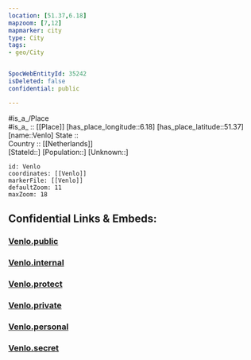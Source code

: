 ```yaml
---
location: [51.37,6.18] 
mapzoom: [7,12] 
mapmarker: city 
type: City
tags:
- geo/City


SpocWebEntityId: 35242
isDeleted: false
confidential: public

---
```

#is_a_/Place  
#is_a_ :: [[Place]] 
[has_place_longitude::6.18] 
[has_place_latitude::51.37] 
[name::Venlo] 
State ::  
Country :: [[Netherlands]]  
[StateId::] 
[Population::] 
[Unknown::] 


```leaflet
id: Venlo
coordinates: [[Venlo]] 
markerFile: [[Venlo]] 
defaultZoom: 11 
maxZoom: 18
```


## Confidential Links & Embeds: 

### [Venlo.public](/_public/\Earth\Continent\Europe\Europe~West\Netherlands\Provinces~Netherlands\Limburg\CityVenlo.public.md) 

### [Venlo.internal](/_internal/\Earth\Continent\Europe\Europe~West\Netherlands\Provinces~Netherlands\Limburg\CityVenlo.internal.md) 

### [Venlo.protect](/_protect/\Earth\Continent\Europe\Europe~West\Netherlands\Provinces~Netherlands\Limburg\CityVenlo.protect.md) 

### [Venlo.private](/_private/\Earth\Continent\Europe\Europe~West\Netherlands\Provinces~Netherlands\Limburg\CityVenlo.private.md) 

### [Venlo.personal](/_personal/\Earth\Continent\Europe\Europe~West\Netherlands\Provinces~Netherlands\Limburg\CityVenlo.personal.md) 

### [Venlo.secret](/_secret/\Earth\Continent\Europe\Europe~West\Netherlands\Provinces~Netherlands\Limburg\CityVenlo.secret.md)

